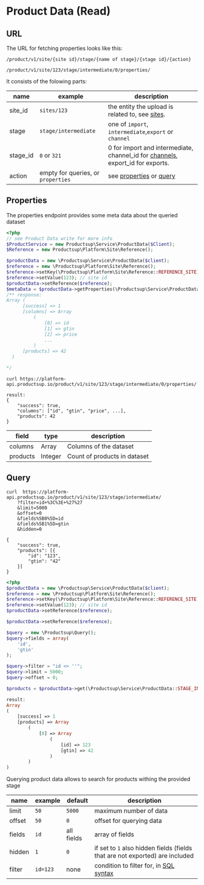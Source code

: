 # Product Data (Read)

## URL
The URL for fetching properties looks like this:

`/product/v1/site/{site id}/stage/{name of stage}/{stage id}/{action}`

`/product/v1/site/123/stage/intermediate/0/properties/`

It consists of the folowing parts:

name | example | description
---- | ------- | -----------
site_id | `sites/123`| the entity the upload is related to, see [sites](#sites).
stage | `stage/intermediate` | one of `import`, `intermediate`,`export` or `channel`
stage_id | `0` or `321` | 0 for import and intermediate, channel_id for [channels](#channels), export_id for exports.
action | empty for queries, or `properties` | see [properties](#properties) or [query](#query) 


## Properties
The properties endpoint provides some meta data about the queried dataset

```php
<?php
// see Product Data write for more info
$ProductService = new Productsup\Service\ProductData($Client);
$Reference = new Productsup\Platform\Site\Reference();

$productData = new \Productsup\Service\ProductData($client);
$reference = new \Productsup\Platform\Site\Reference();
$reference->setKey(\Productsup\Platform\Site\Reference::REFERENCE_SITE);
$reference->setValue(123); // site id
$productData->setReference($reference);
$metaData = $productData->getProperties(\Productsup\Service\ProductData::STAGE_INTERMEDIATE,0);
/** response: 
Array (
      [success] => 1
      [columns] => Array
          (
              [0] => id
              [1] => gtin
              [2] => price
              ...
          )
      [products] => 42
  )

*/
```

```shell
curl https://platform-api.productsup.io/product/v1/site/123/stage/intermediate/0/properties/
```
```shell
result: 
{
    "success": true,
    "columns": ["id", "gtin", "price", ...],
    "products": 42
}
```

field | type | description
----- | ---- | -----------
columns | Array | Columns of the dataset
products | Integer | Count of products in dataset

## Query

```shell
curl  https://platform-api.productsup.io/product/v1/site/123/stage/intermediate/
    ?filter=id+%3C%3E+%27%27
    &limit=5000
    &offset=0
    &fields%5B0%5D=id
    &fields%5B1%5D=gtin
    &hidden=0
```

```shell
{
    "success": true,
    "products": [{
        "id": "123",
        "gtin": "42"
    }]
}
```

```php
<?php
$productData = new \Productsup\Service\ProductData($client);
$reference = new \Productsup\Platform\Site\Reference();
$reference->setKey(\Productsup\Platform\Site\Reference::REFERENCE_SITE);
$reference->setValue(123); // site id
$productData->setReference($reference);

$productData->setReference($reference);

$query = new \Productsup\Query();
$query->fields = array(
    'id',
    'gtin'
);

$query->filter = "id <> ''";
$query->limit = 5000;
$query->offset = 0;

$products = $productData->get(\Productsup\Service\ProductData::STAGE_INTERMEDIATE,0,$query);
```

```php
result:
Array
(
    [success] => 1
    [products] => Array
        (
            [0] => Array
                (
                    [id] => 123
                    [gtin] => 42
                )
        )
)
```

Querying product data allows to search for products withing the provided stage

name | example | default | description
---- | ------- | ------- | -----------
limit | `50` | `5000` | maximum number of data
offset | `50` | `0` |  offset for querying data
fields | `id` | all fields |  array of fields
hidden | `1` | `0` | if set to `1` also hidden fields (fields that are not exported) are included
filter | `id=123` | none | condition to filter for, in [SQL syntax](http://www.tutorialspoint.com/sql/sql-operators.htm)
